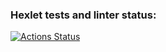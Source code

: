 ### Hexlet tests and linter status:
[![Actions Status](https://github.com/andersonru/python-project-49/workflows/hexlet-check/badge.svg)](https://github.com/andersonru/python-project-49/actions)